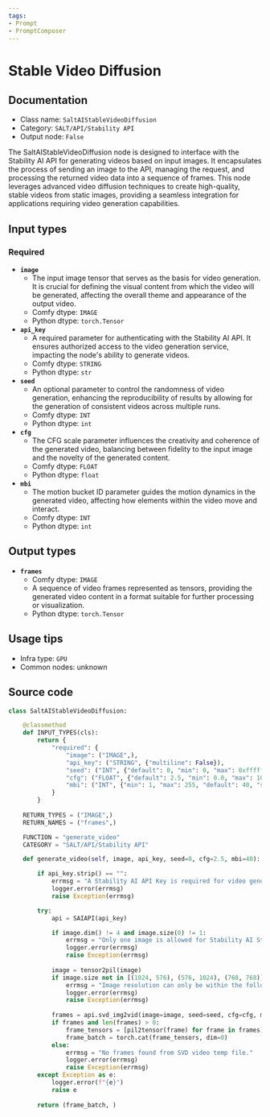 ```yaml
---
tags:
- Prompt
- PromptComposer
---
```


# Stable Video Diffusion
## Documentation
- Class name: `SaltAIStableVideoDiffusion`
- Category: `SALT/API/Stability API`
- Output node: `False`

The SaltAIStableVideoDiffusion node is designed to interface with the Stability AI API for generating videos based on input images. It encapsulates the process of sending an image to the API, managing the request, and processing the returned video data into a sequence of frames. This node leverages advanced video diffusion techniques to create high-quality, stable videos from static images, providing a seamless integration for applications requiring video generation capabilities.
## Input types
### Required
- **`image`**
    - The input image tensor that serves as the basis for video generation. It is crucial for defining the visual content from which the video will be generated, affecting the overall theme and appearance of the output video.
    - Comfy dtype: `IMAGE`
    - Python dtype: `torch.Tensor`
- **`api_key`**
    - A required parameter for authenticating with the Stability AI API. It ensures authorized access to the video generation service, impacting the node's ability to generate videos.
    - Comfy dtype: `STRING`
    - Python dtype: `str`
- **`seed`**
    - An optional parameter to control the randomness of video generation, enhancing the reproducibility of results by allowing for the generation of consistent videos across multiple runs.
    - Comfy dtype: `INT`
    - Python dtype: `int`
- **`cfg`**
    - The CFG scale parameter influences the creativity and coherence of the generated video, balancing between fidelity to the input image and the novelty of the generated content.
    - Comfy dtype: `FLOAT`
    - Python dtype: `float`
- **`mbi`**
    - The motion bucket ID parameter guides the motion dynamics in the generated video, affecting how elements within the video move and interact.
    - Comfy dtype: `INT`
    - Python dtype: `int`
## Output types
- **`frames`**
    - Comfy dtype: `IMAGE`
    - A sequence of video frames represented as tensors, providing the generated video content in a format suitable for further processing or visualization.
    - Python dtype: `torch.Tensor`
## Usage tips
- Infra type: `GPU`
- Common nodes: unknown


## Source code
```python
class SaltAIStableVideoDiffusion:

    @classmethod
    def INPUT_TYPES(cls):
        return {
            "required": {
                "image": ("IMAGE",),
                "api_key": ("STRING", {"multiline": False}),
                "seed": ("INT", {"default": 0, "min": 0, "max": 0xffffffffffffffff}),
                "cfg": ("FLOAT", {"default": 2.5, "min": 0.0, "max": 100.0, "step":0.1, "round": 0.01}),
                "mbi": ("INT", {"min": 1, "max": 255, "default": 40, "step": 1}),
            }
        }
    
    RETURN_TYPES = ("IMAGE",)
    RETURN_NAMES = ("frames",)

    FUNCTION = "generate_video"
    CATEGORY = "SALT/API/Stability API"

    def generate_video(self, image, api_key, seed=0, cfg=2.5, mbi=40):

        if api_key.strip() == "":
            errmsg = "A Stability AI API Key is required for video generaiton."
            logger.error(errmsg)
            raise Exception(errmsg)

        try:
            api = SAIAPI(api_key)

            if image.dim() != 4 and image.size(0) != 1:
                errmsg = "Only one image is allowed for Stability AI Stable Video Generation API."
                logger.error(errmsg)
                raise Exception(errmsg)
            
            image = tensor2pil(image)
            if image.size not in [(1024, 576), (576, 1024), (768, 768)]:
                errmsg = "Image resolution can only be within the following sizes: 1024x576, 576x1024, 768x768"
                logger.error(errmsg)
                raise Exception(errmsg)
            
            frames = api.svd_img2vid(image=image, seed=seed, cfg=cfg, mbi=mbi)
            if frames and len(frames) > 0:
                frame_tensors = [pil2tensor(frame) for frame in frames]
                frame_batch = torch.cat(frame_tensors, dim=0)
            else:
                errmsg = "No frames found from SVD video temp file."
                logger.error(errmsg)
                raise Exception(errmsg)
        except Exception as e:
            logger.error(f"{e}")
            raise e
        
        return (frame_batch, )

```
